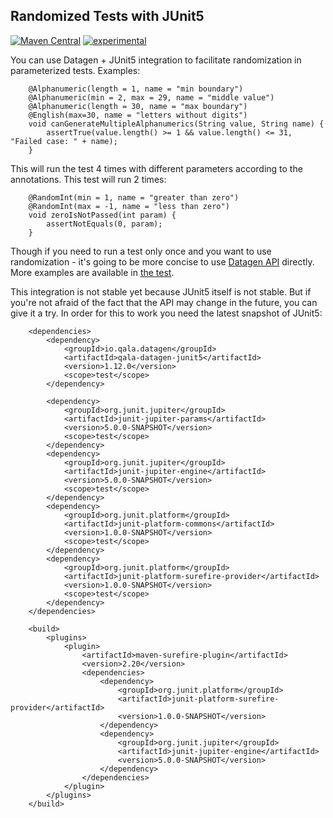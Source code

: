 Randomized Tests with JUnit5
----------------------------

[![Maven Central](https://maven-badges.herokuapp.com/maven-central/io.qala.datagen/qala-datagen-junit5/badge.svg)](http://search.maven.org/#search%7Cga%7C1%7Cg%3A%22io.qala.datagen%22)
[![experimental](http://badges.github.io/stability-badges/dist/experimental.svg)](http://github.com/badges/stability-badges)

You can use Datagen + JUnit5 integration to facilitate randomization in parameterized tests. Examples:

```
    @Alphanumeric(length = 1, name = "min boundary")
    @Alphanumeric(min = 2, max = 29, name = "middle value")
    @Alphanumeric(length = 30, name = "max boundary")
    @English(max=30, name = "letters without digits")
    void canGenerateMultipleAlphanumerics(String value, String name) {
        assertTrue(value.length() >= 1 && value.length() <= 31, "Failed case: " + name);
    }
```

This will run the test 4 times with different parameters according to the annotations. This test will run 2 times:

```
    @RandomInt(min = 1, name = "greater than zero")
    @RandomInt(max = -1, name = "less than zero")
    void zeroIsNotPassed(int param) {
        assertNotEquals(0, param);
    }
```

Though if you need to run a test only once and you want to use randomization - it's going to be more concise to use 
[Datagen API](./../README.md) directly. More examples are available in 
[the test](src/test/java/io/qala/datagen/junit5/Junit5ParameterizedTest.java).

This integration is not stable yet because JUnit5 itself is not stable. But if you're not afraid of the fact that the 
API may change in the future, you can give it a try. In order for this to work you need the latest snapshot of JUnit5:
```
    <dependencies>
        <dependency>
            <groupId>io.qala.datagen</groupId>
            <artifactId>qala-datagen-junit5</artifactId>
            <version>1.12.0</version>
            <scope>test</scope>
        </dependency>
        
        <dependency>
            <groupId>org.junit.jupiter</groupId>
            <artifactId>junit-jupiter-params</artifactId>
            <version>5.0.0-SNAPSHOT</version>
            <scope>test</scope>
        </dependency>
        <dependency>
            <groupId>org.junit.jupiter</groupId>
            <artifactId>junit-jupiter-engine</artifactId>
            <version>5.0.0-SNAPSHOT</version>
            <scope>test</scope>
        </dependency>
        <dependency>
            <groupId>org.junit.platform</groupId>
            <artifactId>junit-platform-commons</artifactId>
            <version>1.0.0-SNAPSHOT</version>
            <scope>test</scope>
        </dependency>
        <dependency>
            <groupId>org.junit.platform</groupId>
            <artifactId>junit-platform-surefire-provider</artifactId>
            <version>1.0.0-SNAPSHOT</version>
            <scope>test</scope>
        </dependency>
    </dependencies>     
    
    <build>
        <plugins>
            <plugin>
                <artifactId>maven-surefire-plugin</artifactId>
                <version>2.20</version>
                <dependencies>
                    <dependency>
                        <groupId>org.junit.platform</groupId>
                        <artifactId>junit-platform-surefire-provider</artifactId>
                        <version>1.0.0-SNAPSHOT</version>
                    </dependency>
                    <dependency>
                        <groupId>org.junit.jupiter</groupId>
                        <artifactId>junit-jupiter-engine</artifactId>
                        <version>5.0.0-SNAPSHOT</version>
                    </dependency>
                </dependencies>
            </plugin>
        </plugins>
    </build>
```